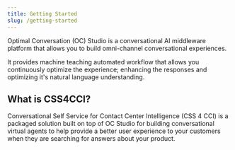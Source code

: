 ```yaml
---
title: Getting Started
slug: /getting-started
---
```


Optimal Conversation (OC) Studio is a conversational AI middleware platform that allows you to build omni-channel conversational experiences.

It provides machine teaching automated workflow that allows you continuously optimize the experience; enhancing the responses and optimizing it's natural language understanding.

## What is CSS4CCI?

Conversational Self Service for Contact Center Intelligence (CSS 4 CCI) is a packaged solution built on top of OC Studio for building conversational virtual agents to help provide a better user experience to your customers when they are searching for answers about your product.

